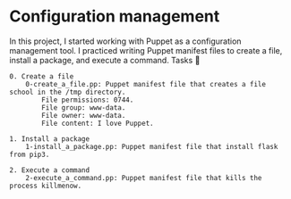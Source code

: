 # Configuration management

In this project, I started working with Puppet as a configuration management tool. I practiced writing Puppet manifest files to create a file, install a package, and execute a command.
Tasks 📃

    0. Create a file
        0-create_a_file.pp: Puppet manifest file that creates a file school in the /tmp directory.
            File permissions: 0744.
            File group: www-data.
            File owner: www-data.
            File content: I love Puppet.

    1. Install a package
        1-install_a_package.pp: Puppet manifest file that install flask from pip3.

    2. Execute a command
        2-execute_a_command.pp: Puppet manifest file that kills the process killmenow.

